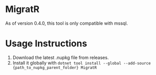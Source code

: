 # MigratR
As of version 0.4.0, this tool is only compatible with mssql.
# Usage Instructions
1. Download the latest .nupkg file from releases.
2. Install it globally with `dotnet tool install --global --add-source {path_to_nupkg_parent_folder} MigratR`
